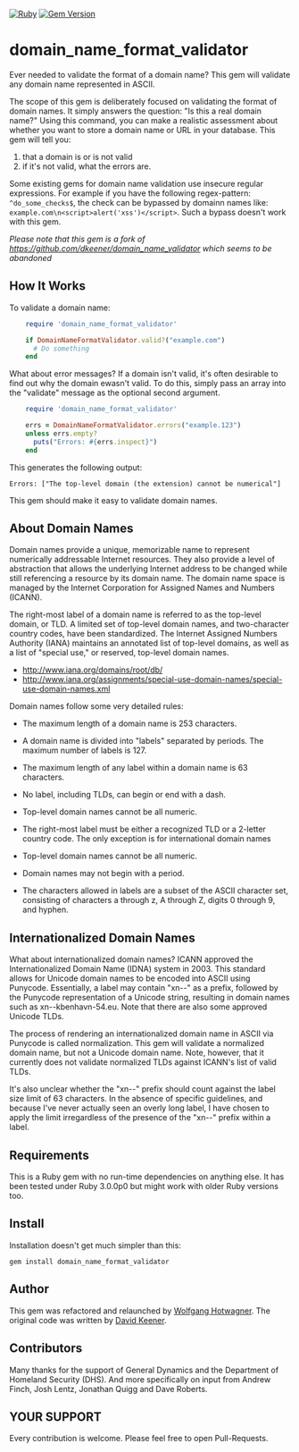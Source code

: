 [![Ruby](https://github.com/whotwagner/domain_name_format_validator/actions/workflows/main.yml/badge.svg)](https://github.com/whotwagner/domain_name_format_validator/actions/workflows/main.yml)
[![Gem Version](https://badge.fury.io/rb/domain_name_format_validator.svg)](https://badge.fury.io/rb/domain_name_format_validator)

domain_name_format_validator
============================

Ever needed to validate the format of a domain name? This gem will validate any domain name
represented in ASCII. 

The scope of this gem is deliberately focused on validating the format of domain names. It
simply answers the question: "Is this a real domain name?" Using this command,
you can make a realistic assessment about whether you want to store a domain
name or URL in your database. This gem will tell you:
1. that a domain is or is not valid 
2. if it's not valid, what the errors are. 

Some existing gems for domain name validation use insecure regular expressions.
For example if you have the following regex-pattern: `^do_some_checks$`, the
check can be bypassed by domainn names like: `example.com\n<script>alert('xss')</script>`. 
Such a bypass doesn't work with this gem.

_Please note that this gem is a fork of https://github.com/dkeener/domain_name_validator which seems to be abandoned_

How It Works
------------

To validate a domain name:

```ruby
    require 'domain_name_format_validator'

    if DomainNameFormatValidator.valid?("example.com")
      # Do something
    end
```

What about error messages? If a domain isn't valid, it's often desirable to
find out why the domain ewasn't valid. To do this, simply pass an array into
the "validate" message as the optional second argument.

```ruby
    require 'domain_name_format_validator'

    errs = DomainNameFormatValidator.errors("example.123")
    unless errs.empty?
      puts("Errors: #{errs.inspect}")
    end
```

This generates the following output:

    Errors: ["The top-level domain (the extension) cannot be numerical"]

This gem should make it easy to validate domain names.

About Domain Names
------------------

Domain names provide a unique, memorizable name to represent numerically
addressable Internet resources. They also provide a level of abstraction that
allows the underlying Internet address to be changed while still referencing
a resource by its domain name. The domain name space is managed by the 
Internet Corporation for Assigned Names and Numbers (ICANN).

The right-most label of a domain name is referred to as the top-level domain,
or TLD. A limited set of top-level domain names, and two-character country
codes, have been standardized. The Internet Assigned Numbers Authority (IANA)
maintains an annotated list of top-level domains, as well as a list of
"special use," or reserved, top-level domain names.

* http://www.iana.org/domains/root/db/
* http://www.iana.org/assignments/special-use-domain-names/special-use-domain-names.xml

Domain names follow some very detailed rules:

* The maximum length of a domain name is 253 characters.

* A domain name is divided into "labels" separated by periods. The maximum
  number of labels is 127.

* The maximum length of any label within a domain name is 63 characters.

* No label, including TLDs, can begin or end with a dash.

* Top-level domain names cannot be all numeric.

* The right-most label must be either a recognized TLD or a 2-letter country
  code. The only exception is for international domain names

* Top-level domain names cannot be all numeric.

* Domain names may not begin with a period.

* The characters allowed in labels are a subset of the ASCII character set, consisting of 
  characters a through z, A through Z, digits 0 through 9, and hyphen.


Internationalized Domain Names
------------------------------

What about internationalized domain names? ICANN approved the Internationalized
Domain Name (IDNA) system in 2003. This standard allows for Unicode domain
names to be encoded into ASCII using Punycode. Essentially, a label may contain
"xn--" as a prefix, followed by the Punycode representation of a Unicode string,
resulting in domain names such as xn--kbenhavn-54.eu. Note that there are also
some approved Unicode TLDs.

The process of rendering an internationalized domain name in ASCII via 
Punycode is called normalization. This gem will validate a normalized domain
name, but not a Unicode domain name. Note, however, that it currently does not
validate normalized TLDs against ICANN's list of valid TLDs.

It's also unclear whether the "xn--" prefix should count against the label
size limit of 63 characters. In the absence of specific guidelines, and because
I've never actually seen an overly long label, I have chosen to apply the limit
irregardless of the presence of the "xn--" prefix within a label.

Requirements
------------

This is a Ruby gem with no run-time dependencies on anything else. It has
been tested under Ruby 3.0.0p0 but might work with older Ruby versions too.

Install
-------

Installation doesn't get much simpler than this:

    gem install domain_name_format_validator


Author
------

This gem was refactored and relaunched by [Wolfgang Hotwagner](https://github.com/whotwagner/domain_name_format_validator).
The original code was written by [David Keener](https://github.com/dkeener/domain_name_validator).  


Contributors
------------

Many thanks for the support of General Dynamics and the Department of
Homeland Security (DHS). And more specifically on input from Andrew Finch,
Josh Lentz, Jonathan Quigg and Dave Roberts.

YOUR SUPPORT
------------

Every contribution is welcome. Please feel free to open Pull-Requests.
